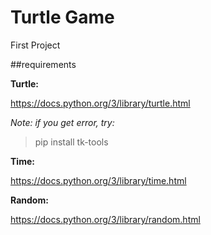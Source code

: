 # Turtle Game

First Project

##requirements

**Turtle:**

https://docs.python.org/3/library/turtle.html

*Note: if you get error, try:*

>pip install tk-tools

**Time:**

https://docs.python.org/3/library/time.html

**Random:**

https://docs.python.org/3/library/random.html
